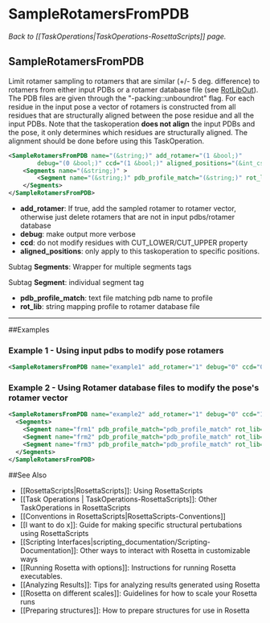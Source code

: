 # SampleRotamersFromPDB
*Back to [[TaskOperations|TaskOperations-RosettaScripts]] page.*
## SampleRotamersFromPDB

Limit rotamer sampling to rotamers that are similar (+/- 5 deg. difference) to rotamers from either input PDBs or a rotamer database file (see [RotLibOut](https://www.rosettacommons.org/docs/latest/scripting_documentation/RosettaScripts/Movers/RotLibOut)). The PDB files are given through the "-packing::unboundrot" flag. For each residue in the input pose a vector of rotamers is constructed from all residues that are structurally aligned between the pose residue and all the input PDBs. Note that the taskoperation **__does not align__** the input PDBs and the pose, it only determines which residues are structurally aligned. The alignment should be done before using this TaskOperation. 

```xml
<SampleRotamersFromPDB name="(&string;)" add_rotamer="(1 &bool;)"
        debug="(0 &bool;)" ccd="(1 &bool;)" aligned_positions="(&int_cslist;)" >
    <Segments name="(&string;)" >
        <Segment name="(&string;)" pdb_profile_match="(&string;)" rot_lib="(&string;)" />
    </Segments>
</SampleRotamersFromPDB>
```
-   **add_rotamer**: If true, add the sampled rotamer to rotamer vector, otherwise just delete rotamers that are not in input pdbs/rotamer database
-   **debug**: make output more verbose
-   **ccd**: do not modify residues with CUT_LOWER/CUT_UPPER property
-   **aligned_positions**: only apply to this taskoperation to specific positions.

Subtag **Segments**:   Wrapper for multiple segments tags



Subtag **Segment**:   individual segment tag

-   **pdb_profile_match**: text file matching pdb name to profile
-   **rot_lib**: string mapping profile to rotamer database file

---
##Examples
### Example 1 - Using input pdbs to modify pose rotamers
```xml
<SampleRotamersFromPDB name="example1" add_rotamer="1" debug="0" ccd="0"/>
```
### Example 2 - Using Rotamer database files to modify the pose's rotamer vector
```xml
<SampleRotamersFromPDB name="example2" add_rotamer="1" debug="0" ccd="1">
  <Segments>
    <Segment name="frm1" pdb_profile_match="pdb_profile_match" rot_lib="2vc5B:2vc5B_frm1.dat,1hzyB:1hzyB_frm1.dat"/>
    <Segment name="frm2" pdb_profile_match="pdb_profile_match" rot_lib="2vc5B:2vc5B_frm2.dat,1hzyB:1hzyB_frm2.dat"/>
    <Segment name="frm3" pdb_profile_match="pdb_profile_match" rot_lib="2vc5B:2vc5B_frm3.dat,1hzyB:1hzyB_frm3.dat"/>
  </Segments>		
</SampleRotamersFromPDB>
```

##See Also

* [[RosettaScripts|RosettaScripts]]: Using RosettaScripts
* [[Task Operations | TaskOperations-RosettaScripts]]: Other TaskOperations in RosettaScripts
* [[Conventions in RosettaScripts|RosettaScripts-Conventions]]
* [[I want to do x]]: Guide for making specific structural pertubations using RosettaScripts
* [[Scripting Interfaces|scripting_documentation/Scripting-Documentation]]: Other ways to interact with Rosetta in customizable ways
* [[Running Rosetta with options]]: Instructions for running Rosetta executables.
* [[Analyzing Results]]: Tips for analyzing results generated using Rosetta
* [[Rosetta on different scales]]: Guidelines for how to scale your Rosetta runs
* [[Preparing structures]]: How to prepare structures for use in Rosetta